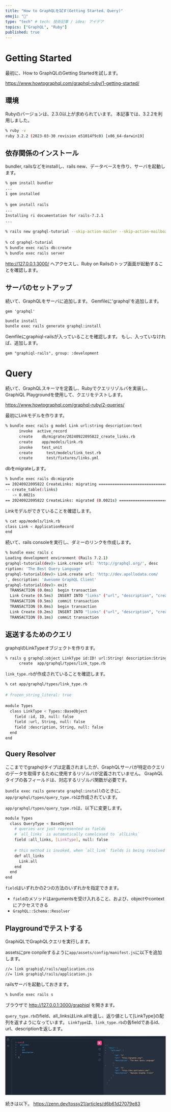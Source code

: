 ```yaml
---
title: "How to GraphQLを試す(Getting Started、Query)"
emoji: "🐥"
type: "tech" # tech: 技術記事 / idea: アイデア
topics: ["GraphQL", "Ruby"]
published: true
---
```


# Getting Started

最初に、How to GraphQLのGetting Startedを試します。

https://www.howtographql.com/graphql-ruby/1-getting-started/

## 環境
Rubyのバージョンは、2.3.0以上が求められています。
本記事では、3.2.2を利用しました。

```bash
% ruby -v
ruby 3.2.2 (2023-03-30 revision e51014f9c0) [x86_64-darwin19]
```

## 依存関係のインストール

bundler, railsなどをinstallし、rails new、データベースを作り、サーバを起動します。
```bash
% gem install bundler
...
1 gem installed

% gem install rails 
...
Installing ri documentation for rails-7.2.1
...

% rails new graphql-tutorial --skip-action-mailer --skip-action-mailbox --skip-action-text --skip-active-storage --skip-action-cable --skip-javascript --skip-system-test --skip-webpack-install

% cd graphql-tutorial 
% bundle exec rails db:create
% bundle exec rails server

```

http://127.0.0.1:3000/ へアクセスし、Ruby on Railsのトップ画面が起動することを確認します。

## サーバのセットアップ

続いて、GraphQLをサーバに追加します。
Gemfileに'graphql'を追加します。

```Gemfile
gem 'graphql'
```

```bash
bundle install
bundle exec rails generate graphql:install

```

Gemfileにgraphiql-railsが入っていることを確認します。
もし、入っていなければ、追加します。
```Gemfile
gem "graphiql-rails", group: :development
```

# Query
続いて、GraphQLスキーマを定義し、Rubyでクエリリゾルバを実装し、GraphiQL Playgroundを使用して、クエリをテストします。

https://www.howtographql.com/graphql-ruby/2-queries/

最初にLinkモデルを作ります。

```bash
% bundle exec rails g model Link url:string description:text
      invoke  active_record
      create    db/migrate/20240922095822_create_links.rb
      create    app/models/link.rb
      invoke    test_unit
      create      test/models/link_test.rb
      create      test/fixtures/links.yml
```

dbをmigrateします。
```bash
% bundle exec rails db:migrate
== 20240922095822 CreateLinks: migrating ======================================
-- create_table(:links)
   -> 0.0021s
== 20240922095822 CreateLinks: migrated (0.0021s) =============================
```

Linkモデルができていることを確認します。

```bash
% cat app/models/link.rb
class Link < ApplicationRecord
end
```

続いて、rails consoleを実行し、ダミーのリンクを作成します。
```bash
% bundle exec rails c
Loading development environment (Rails 7.2.1)
graphql-tutorial(dev)> Link.create url: 'http://graphql.org/', desc
ription: 'The Best Query Language'
graphql-tutorial(dev)> Link.create url: 'http://dev.apollodata.com/
', description: 'Awesome GraphQL Client'
graphql-tutorial(dev)> exit
  TRANSACTION (0.0ms)  begin transaction
  Link Create (0.5ms)  INSERT INTO "links" ("url", "description", "created_at", "updated_at") VALUES ('http://graphql.org/', 'The Best Query Language', '2024-09-22 10:03:42.925831', '2024-09-22 10:03:42.925831') RETURNING "id" /*application='GraphqlTutorial'*/
  TRANSACTION (0.5ms)  commit transaction
  TRANSACTION (0.0ms)  begin transaction
  Link Create (0.2ms)  INSERT INTO "links" ("url", "description", "created_at", "updated_at") VALUES ('http://dev.apollodata.com/', 'Awesome GraphQL Client', '2024-09-22 10:03:42.927963', '2024-09-22 10:03:42.927963') RETURNING "id" /*application='GraphqlTutorial'*/
  TRANSACTION (0.1ms)  commit transaction
```

## 返送するためのクエリ

graphqlのLinkTypeオブジェクトを作ります。

```bash
% rails g graphql:object LinkType id:ID! url:String! description:String!
      create  app/graphql/types/link_type.rb
```

`link_type.rb`が作成されていることを確認します。

```bash
% cat app/graphql/types/link_type.rb

# frozen_string_literal: true

module Types
  class LinkType < Types::BaseObject
    field :id, ID, null: false
    field :url, String, null: false
    field :description, String, null: false
  end
end
```

## Query Resolver

ここまででgraphqlタイプは定義されましたが、GraphQLサーバが特定のクエリのデータを取得するために使用するリゾルバが定義されていません。
GraphQLタイプの各フィールドは、対応するリゾルバ関数が必要です。

`bundle exec rails generate graphql:install`のときに、`app/graphql/types/query_type.rb`は作成されています。

`app/graphql/types/query_type.rb`は、以下に変更します。
```bash
module Types
  class QueryType < BaseObject
    # queries are just represented as fields
    # `all_links` is automatically camelcased to `allLinks`
    field :all_links, [LinkType], null: false

    # this method is invoked, when `all_link` fields is being resolved
    def all_links
      Link.all
    end
  end
end

```

`field`はいずれかの2つの方法のいずれかを指定できます。
* `field`のメソッドはargumentsを受け入れること、および、objectやcontextにアクセスできる
* `GraphQL::Schema::Resolver`

## Playgroundでテストする
GraphiQLでGraphQLクエリを実行します。

assetsにpre conpileするように`app/assets/config/manifest.js`に以下を追加します。
```
//= link graphiql/rails/application.css
//= link graphiql/rails/application.js
```

railsサーバを起動しておきます。
```bash
% bundle exec rails s 
```

ブラウザで http://127.0.0.1:3000/graphiql を開きます。

`query_type.rb`のfield、all_linksはLink.allを返し、返り値として[LinkType]の配列を返すようになっています。
`LinkType`は、`link_type.rb`の各fieldであるid、url、descriptionを返します。

![](/images/graphiql-top.png)

続きは以下。
https://zenn.dev/tossy21/articles/d6b61d27079e83

